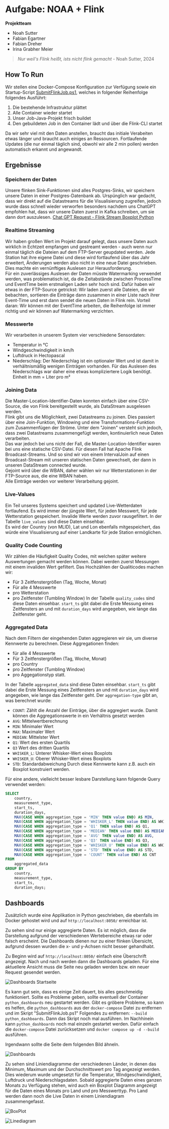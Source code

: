# Aufgabe: NOAA + Flink

**Projektteam**

- Noah Sutter
- Fabian Egartner
- Fabian Dreher
- Irina Grabher Meier

> _Nur weil's Flink heißt, ists nicht flink gemacht_ - Noah Sutter, 2024

## How To Run

Wir stellen eine Docker-Compose Konfiguration zur Verfügung sowie ein Startup-Script [SubmitFlinkJob.ps1](./SubmitFlinkJob.ps1), welches in folgender Reihenfolge folgendes Ausführt:

1. Die bestehende Infrastruktur plättet
2. Alle Container wieder startet
3. Unser Job-Java-Projekt frisch buildet
4. Den gebuildeten Job in den Container lädt und über die Flink-CLI startet

Da wir sehr viel mit den Daten anstellen, braucht das initiale Verabeiten etwas länger und braucht auch einiges an Ressourcen. Fortlaufende Updates (die nur einmal täglich sind, obwohl wir alle 2 min pollen) werden automatisch erkannt und angewandt.

## Ergebnisse

### Speichern der Daten

Unsere flinken Sink-Funktionen sind alles Postgres-Sinks, wir speichern unsere Daten in einer Postgres-Datenbank ab. Urspünglich war gedacht, dass wir direkt auf die Datastreams für die Visualisierung zugreifen, jedoch wurde dass schnell wieder verworfen besonders nachdem uns ChatGPT empfohlen hat, dass wir unsere Daten zuerst in Kafka schreiben, um sie dann dort auszulesen. [Chat GPT Request - Flink Stream Boxplot Python](https://chatgpt.com/share/85b3deae-f47f-4872-9713-2023108105cc)

### Realtime Streaming

Wir haben großen Wert im Projekt darauf gelegt, dass unsere Daten auch wirklich in Echtzeit empfangen und gestreamt werden - auch wenn nur einmal täglich die Dateien auf dem FTP-Server geupdated werden. Jede Station hat ihre eigene Datei und diese wird fortlaufend über das Jahr erweitert, Änderungen werden also nicht in eine neue Datei geschrieben. Dies machte ein vernünftiges Auslesen zur Herausforderung. \
Für ein zuverlässiges Auslesen der Daten müsste Watermarking verwendet werden, was problematisch ist, da die Zeitabstände zwischen ProcessTime und EventTime beim erstmaligen Laden sehr hoch sind.
Dafür haben wir etwas in der FTP-Source getrickst: Wir laden zuerst alle Dateien, die wir bebachten, sortieren die Einträge dann zusammen in einer Liste nach ihrer Event-Time und erst dann sendet die neuen Daten in Flink rein. Vorteil daran: Wir können mit der EventTime arbeiten, die Reihenfolge ist immer richtig und wir können auf Watermarking verzichten.

### Messwerte

Wir verarbeiten in unserem System vier verschiedene Sensordaten:

- Temperatur in °C
- Windgeschwindigkeit in km/h
- Luftdruck in Hectopascal
- Niederschlag: Der Niederschlag ist ein optionaler Wert und ist damit in verhältnismäßig wenigen Einträgen vorhanden. Für das Auslesen des Niederschlags war daher eine etwas kompliziertere Logik benötigt. Einheit in mm = Liter pro m²

### Joining Data

Die Master-Location-Identifier-Daten konnten einfach über eine CSV-Source, die von Flink bereitgestellt wurde, als DataStream ausgelesen werden. \
Flink gibt uns die Möglichkeit, zwei Datastreams zu joinen. Dies passiert über eine Join-Funktion, Windowing und eine Transformations-Funktion zum Zusammenfügen der Ströme. Unter dem "Joinen" versteht sich jedoch, dass zwei Datastreams zusammengefügt werden, kontinuierlich neue Daten verarbeiten.\
Das war jedoch bei uns nicht der Fall, die Master-Location-Identifier waren bei uns eine statische CSV-Datei. Für diesen Fall hat Apache Flink Broadcast-Streams. Und so sind wir von einem IntervalJoin auf einen Broadcast-Stream mit unseren statischen Daten gewechselt, der dann in unseren DataStream connected wurde.\
Gejoint wird über die WBAN, daher wählen wir nur Wetterstationen in der FTP-Source aus, die eine WBAN haben.\
Alle Einträge werden vor weiterer Verarbeitung gejoint.

### Live-Values

Ein Teil unseres Systems speichert und updated Live-Wetterdaten fortlaufend. Es wird immer der jüngste Wert, für jeden Messwert, für jede Wetterstation gespeichert. Invalide Werte werden zuvor rausgefiltert. In der Tabelle `live_values` sind diese Daten einsehbar. \
Es wird der Country (von MLID), Lat und Lon ebenfalls mitgespeichert, das würde eine Visualisierung auf einer Landkarte für jede Station ermöglichen.

### Quality Code Counting

Wir zählen die Häufigkeit Quality Codes, mit welchen später weitere Auswertungen gemacht werden können. Dabei werden zuerst Messungen mit einem invaliden Wert gefiltert. Das Hochzählen der Qualiticodes machen wir:

- Für 3 Zeitfenstergrößen (Tag, Woche, Monat)
- Für alle 4 Messwerte
- pro Wetterstation
- pro Zeitfenster (Tumbling Window)
  In der Tabelle `quality_codes` sind diese Daten einsehbar. `start_ts` gibt dabei die Erste Messung eines Zeitfensters an und mit `duration_days` wird angegeben, wie lange das Zeitfenster geht.

### Aggregated Data

Nach dem Filtern der eingehenden Daten aggregieren wir sie, um diverse Kennwerte zu berechnen. Diese Aggregationen finden:

- für alle 4 Messwerte
- Für 3 Zeitfenstergrößen (Tag, Woche, Monat)
- pro Country
- pro Zeitfenster (Tumbling Window)
- pro Aggegationstyp statt.

In der Tabelle `aggregated_data` sind diese Daten einsehbar. `start_ts` gibt dabei die Erste Messung eines Zeitfensters an und mit `duration_days` wird angegeben, wie lange das Zeitfenster geht. Der `aggregation-type` gibt an, was berechnet wurde:

- `COUNT`: Zählt die Anzahl der Einträge, über die aggregiert wurde. Damit können die Aggregationswerte in ein Verhältnis gesetzt werden
- `AVG`: Mittelwertberechnung
- `MIN`: Minimaler Wert
- `MAX`: Maximaler Wert
- `MEDIAN`: Mittelster Wert
- `Q1`: Wert des ersten Quartils
- `Q3` Wert des dritten Quartils
- `WHISKER_L`: Unterer Whisker-Wert eines Boxplots
- `WHISKER_U`: Oberer Whisker-Wert eines Boxplots
- `STD`: Standardabweichung
  Durch diese Kennwerte kann z.B. auch ein Boxplot konstruiert werden.

Für eine andere, vielleicht besser lesbare Darstellung kann folgende Query verwendet werden:

```sql
SELECT
    country,
    measurement_type,
    start_ts,
    duration_days,
    MAX(CASE WHEN aggregation_type = 'MIN' THEN value END) AS MIN,
    MAX(CASE WHEN aggregation_type = 'WHISKER_L' THEN value END) AS WHISKER_L,
    MAX(CASE WHEN aggregation_type = 'Q1' THEN value END) AS Q1,
    MAX(CASE WHEN aggregation_type = 'MEDIAN' THEN value END) AS MEDIAN,
    MAX(CASE WHEN aggregation_type = 'AVG' THEN value END) AS AVG,
    MAX(CASE WHEN aggregation_type = 'Q3' THEN value END) AS Q3,
    MAX(CASE WHEN aggregation_type = 'WHISKER_U' THEN value END) AS WHISKER_U,
    MAX(CASE WHEN aggregation_type = 'STD' THEN value END) AS STD,
    MAX(CASE WHEN aggregation_type = 'COUNT' THEN value END) AS CNT
FROM
    aggregated_data
GROUP BY
    country,
    measurement_type,
    start_ts,
    duration_days;
```

## Dashboards

Zusätzlich wurde eine Applikation in Python geschrieben, die ebenfalls im Docker gehostet wird und auf `http://localhost:8050/` erreichbar ist.

Zu sehen sind nur einige aggregierte Daten. Es ist möglich, dass die Darstellung aufgrund der verschiedenen Wertebereiche etwas rar oder falsch erscheint. Die Dashboards dienen nur zu einer flinken Übersicht, aufgrund dessen wurden die x- und y-Achsen nicht besser gehandhabt.

Zu Beginn wird auf `http://localhost:8050/` einfach eine Überschrift angezeigt. Nach und nach werden dann die Dashboards geladen. Für eine aktuellere Ansicht muss die Seite neu geladen werden bzw. ein neuer Request gesendet werden.

![Dashboards Startseite](./resources/startsite.png)

Es kann gut sein, dass es einige Zeit dauert, bis alles geschmeidig funktioniert. Sollte es Probleme geben, sollte eventuell der Container `python_dashboards` neu gestartet werden. Gibt es gröbere Probleme, so kann es helfen, die `python_dashboards` aus der `docker-compose` Datei zu entfernen und im Skript "SubmitFlinkJob.ps1" Folgendes zu entfernen: `--build python_dashboards`. Dann das Skript noch mal ausführen. Im Nachhinein kann `python_dashboards` noch mal einzeln gestartet werden. Dafür einfach die `docker-compose` Datei zurücksetzen und `docker compose up -d --build` ausführen.

Irgendwann sollte die Seite dem folgenden Bild ähneln.

![Dashboards](./resources/dashboards.png)

Zu sehen sind Liniendiagramme der verschiedenen Länder, in denen das Minimum, Maximum und der Durchschnittswert pro Tag angezeigt werden. Dies wiederum wurde umgesetzt für die Temperatur, Windgeschwindigkeit, Luftdruck und Niederschlagsdaten. Sobald aggregierte Daten eines ganzen Monats zu Verfügung stehen, wird auch ein Boxplot Diagramm angezeigt für die Daten eines Monats pro Land und pro Messwerttyp. Pro Land werden dann noch die Live Daten in einem Liniendiagram zusammengefasst.

![BoxPlot](./resources/boxplot.png)

![Linediagram](./resources/linediagram.png)

